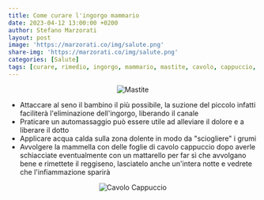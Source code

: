 ```yaml
---
title: Come curare l'ingorgo mammario
date: 2023-04-12 13:00:00 +0200
author: Stefano Marzorati
layout: post
image: 'https://marzorati.co/img/salute.png'
share-img: 'https://marzorati.co/img/salute.png'
categories: [Salute]
tags: [curare, rimedio, ingorgo, mammario, mastite, cavolo, cappuccio, naturale]
---
```

<center><img src="https://marzorati.co/img/post/mastite.jpg" alt="Mastite"></center>   

  - Attaccare al seno il bambino il più possibile, la suzione del piccolo infatti faciliterà l'eliminazione dell'ingorgo, liberando il canale
  - Praticare un automassaggio può essere utile ad alleviare il dolore e a liberare il dotto
  - Applicare acqua calda sulla zona dolente in modo da "sciogliere" i grumi
  - Avvolgere la mammella con delle foglie di cavolo cappuccio dopo averle schiacciate eventualmente con un mattarello per far sì che avvolgano bene e rimettete il reggiseno, lasciatelo anche un'intera notte e vedrete che l'infiammazione sparirà

<center><img src="https://marzorati.co/img/post/cavolo-cappuccio.jpg" alt="Cavolo Cappuccio"></center>